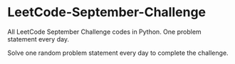 # LeetCode-September-Challenge
All LeetCode September Challenge codes in Python. One problem statement every day. 

Solve one random problem statement every day to complete the challenge.